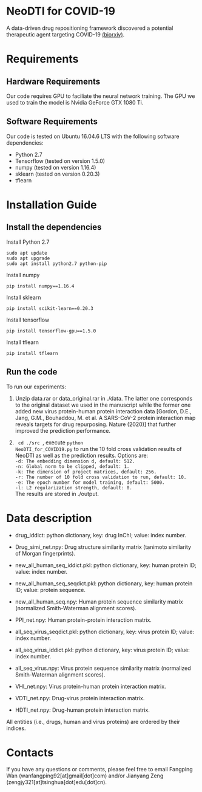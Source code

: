 # NeoDTI for COVID-19
A data-driven drug repositioning framework discovered a potential therapeutic agent targeting COVID-19
 [(biorxiv)](https://www.biorxiv.org/content/10.1101/2020.03.11.986836v1.abstract).


# Requirements
## Hardware Requirements
Our code requires GPU to faciliate the neural network training. The GPU we used to train the model is Nvidia GeForce GTX 1080 Ti.

## Software Requirements
Our code is tested on Ubuntu 16.04.6 LTS with the following software dependencies:
* Python 2.7 
* Tensorflow (tested on version 1.5.0)
* numpy (tested on version 1.16.4)
* sklearn (tested on version 0.20.3)
* tflearn

# Installation Guide
## Install the dependencies
Install Python 2.7
```
sudo apt update
sudo apt upgrade
sudo apt install python2.7 python-pip
 ```
Install numpy
```
pip install numpy==1.16.4
 ```
Install sklearn
```
pip install scikit-learn==0.20.3
```
Install tensorflow
```
pip install tensorflow-gpu==1.5.0
 ```
Install tflearn
```
pip install tflearn
```

## Run the code
To run our experiments:
1. Unzip data.rar or data_original.rar in ./data. The latter one corresponds to the original dataset we used in the manuscript while the former one added new virus protein-human protein interaction data [Gordon, D.E., Jang, G.M., Bouhaddou, M. et al. A SARS-CoV-2 protein interaction map reveals targets for drug repurposing. Nature (2020)] that further improved the prediction performance. 

2. <code> cd ./src </code>, execute <code>python NeoDTI_for_COVID19.py</code> to run the 10 fold cross validation results of NeoDTI as well as the prediction results. Options are:  
`-d: The embedding dimension d, default: 512.`  
`-n: Global norm to be clipped, default: 1.`  
`-k: The dimension of project matrices, default: 256.`  
`-r: The number of 10 fold cross validation to run, default: 10.`  
`-e: The epoch number for model training, default: 5000.`  
`-l: L2 regularization strength, default: 0.`  
The results are stored in ./output.

# Data description
* drug_iddict: python dictionary, key: drug InChI; value: index number.
* Drug_simi_net.npy: Drug structure similarity matrix (tanimoto similarity of Morgan fingerprints).
* new_all_human_seq_iddict.pkl: python dictionary, key: human protein ID; value: index number.
* new_all_human_seq_seqdict.pkl: python dictionary, key: human protein ID; value: protein sequence.
* new_all_human_seq.npy: Human protein sequence similarity matrix (normalized Smith-Waterman alignment scores).
* PPI_net.npy: Human protein-protein interaction matrix.

* all_seq_virus_seqdict.pkl: python dictionary, key: virus protein ID; value: index number.
* all_seq_virus_iddict.pkl: python dictionary, key: virus protein ID; value: index number.
* all_seq_virus.npy: Virus protein sequence similarity matrix (normalized Smith-Waterman alignment scores).

* VHI_net.npy: Virus protein-human protein interaction matrix.
* VDTI_net.npy: Drug-virus protein interaction matrix.
* HDTI_net.npy: Drug-human protein interaction matrix.

All entities (i.e., drugs, human and virus proteins) are ordered by their indices. 



# Contacts
If you have any questions or comments, please feel free to email Fangping Wan (wanfangping92[at]gmail[dot]com) and/or Jianyang Zeng (zengjy321[at]tsinghua[dot]edu[dot]cn).

